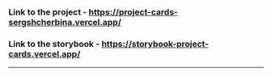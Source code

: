 ### Link to the project - https://project-cards-sergshcherbina.vercel.app/
### Link to the storybook - https://storybook-project-cards.vercel.app/
<hr>
